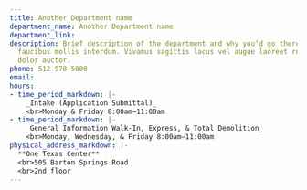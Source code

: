 ```yaml
---
title: Another Department name
department_name: Another Department name
department_link: 
description: Brief description of the department and why you’d go there. Maecenas
  faucibus mollis interdum. Vivamus sagittis lacus vel augue laoreet rutrum faucibus
  dolor auctor.
phone: 512-978-5000
email: 
hours:
- time_period_markdown: |-
    _Intake (Application Submittal)_
    <br>Monday & Friday 8:00am–11:00am
- time_period_markdown: |-
    _General Information Walk-In, Express, & Total Demolition_
    <br>Monday, Wednesday, & Friday 8:00am–11:00am
physical_address_markdown: |-
  **One Texas Center**
  <br>505 Barton Springs Road
  <br>2nd floor
---
```


